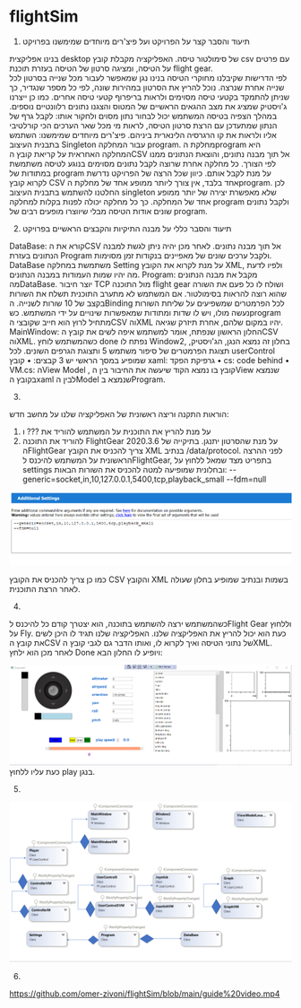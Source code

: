 # flightSim

1.	תיעוד והסבר קצר על הפרויקט ועל פיצ'רים מיוחדים שמימשנו בפרויקט

 בנינו אפליקצית desktop של סימולטור טיסה. 
האפליקציה מקבלת קובץ csv עם פרטים על הטיסה, ומציגה סרטון של הטיסה בעזרת תוכנת  flight gear.  
לפי הדרישות שקיבלנו מחוקרי הטיסה בנינו נגן שמאפשר לעבור מכל שנייה בסרטון לכל שנייה אחרת שנרצה. נוכל להריץ את הסרטון במהירות שונה, לפי כל מספר שנגדיר, כך שניתן להתמקד בקטעי טיסה מסוימים ולראות בריפרוף קטעי טיסה אחרים. 
כמו כן ייצרנו ג'ויסטיק שמציג את מצב ההגאים הראשיים של המטוס והצגנו נתונים רלוונטיים נוספים. במהלך הצפיה בטיסה המשתמש יכול לבחור נתון מסוים ולחקור אותו: לקבל גרף של הנתון שמתעדכן עם הרצת סרטון הטיסה, לראות מי מכל שאר הערכים הכי קורלטיבי אליו ולראות את קו הרגרסיה הלינארית ביניהם.
פיצ'רים מיוחדים שמימשנו: השתמש בתבנית העיצוב Singleton עבור המחלקה program. מחלקת הprogram היא המחלקה האחראית על קריאת קובץ הCSV אל תוך מבנה נתונים, והוצאת הנתונים ממנו לפי הצורך.
כל מחלקה אחרת שרוצה לקבל נתונים מסוימים בנוגע לטיסה משתמשת במתודות של program על מנת לקבל אותם. כיוון שכל הרצה של הפרויקט נדרשת לקרוא קובץ CSV אחד בלבד, אין צורך ליותר ממופע אחד של מחלקת הprogram. לכן החלטנו להשתמש בתבנית העיצוב singleton שלא מאפשרת יצירה של יותר ממופע אחד של המחלקה. כך כל מחלקה יכולה לפנות בקלות למחלקה program ולקבל נתונים שונים אודות הטיסה מבלי שיווצרו מופעים רבים של program.

2.	תיעוד והסבר כללי על מבנה התיקיות והקבצים הראשיים בפרויקט

DataBase: קורא את הCSV אל תוך מבנה נתונים. לאחר מכן יהיה ניתן לגשת למבנה הנתונים בעזרת Program ולקבל ערכים שונים של מאפיינים בנקודות זמן מסוימות. DataBase משתמשת במחלקה Setting על מנת לקרוא את הקובץ XML, ולפיו לדעת מה יהיו שמות העמודות במבנה הנתונים.
Program: מקבל את מבנה הנתונים מהDataBase.
יוצר חיבור TCP מול התוכנה flight gear ושולח לו כל פעם את השורה שהוא רוצה להראות בסימולטור. אם המשתמש לא מתערב התוכנית תשלח את השורות בקצב של 10 שורות לשנייה.
 הBinding לכל הפרמטרים שמשפיעים על שליחת השורות נעשה מולו, ויש לו שדות ומתודות שמאפשרות שינויים על ידי המשתמש.
כשprogram מתחיל לרוץ הוא חייב שקובצי הCSV והXML יהיו במקום שלהם, אחרת תיזרק שגיאה.
MainWindow: החלון הראשון שנפתח, אומר למשתמש איפה לשים את קובץ הCSV והXML. כשהמשתמש לוחץ done נפתח לו Window2, בחלון זה נמצא הנגן, הג'ויסטיק, תצוגת הפרמטרים של סיפור משתמש 5 ותצוגת הגרפים השונים.
לכל userControl שמופיע במסך הראשי יש 3 קבצים:
•	קובץ xaml: גרפיקת הפקד
•	cs: code behind 
•	VM.cs: הView Model , קובץ בו נמצא הקוד שיעשה את החיבור בין הView שנמצא בקובץ הxaml לבין הModel שנמצא בProgram.


3.	

הוראות התקנה וריצה ראשונית של האפליקציה שלנו על מחשב חדש:
1) על מנת להריץ את התוכנית על המשתמש להוריד את ??? ו
2) להוריד את התוכנה FlightGear 2020.3.6 על מנת שהסרטון יתנגן. בתיקייה של הFlightGear צריך להכניס את הקובץ XML בנתיב /data/protocol.
לפני ההרצה הראשונית על המשתמש להיכנס לFlightGear, בתפריט מצד שמאל ללחוץ על settings  ובחלונית שמופיעה למטה להכניס את השורות הבאות:
--generic=socket,in,10,127.0.0.1,5400,tcp,playback_small
--fdm=null

![section 3](https://github.com/omer-zivoni/flightSim/blob/main/screen%20shots/section%203.png)

כמו כן צריך להכניס את הקובץ CSV והקובץ XML בשמות ובנתיב שמופיע בחלון שעולה 
לאחר הרצת התוכנית.

4.

כשהמשתמש ירצה להשתמש בתוכנה, הוא יצטרך קודם כל להיכנס לFlight Gear וללחוץ על Fly.
כעת הוא יכול להריץ את האפליקציה שלנו. האפליקציה שלנו תגיד לו היכן לשים את קובץ הCSV של נתוני הטיסה ואיך לקרוא לו, ואותו הדבר גם לגבי קובץ הXML. לאחר מכן הוא ילחץ Done ויופיע לו החלון הבא:

![section 4](https://github.com/omer-zivoni/flightSim/blob/main/screen%20shots/section%204.png)
כעת עליו ללחוץ play בנגן.

5. 

![section 5](https://github.com/omer-zivoni/flightSim/blob/main/screen%20shots/section%205.png)

6.
https://github.com/omer-zivoni/flightSim/blob/main/guide%20video.mp4
